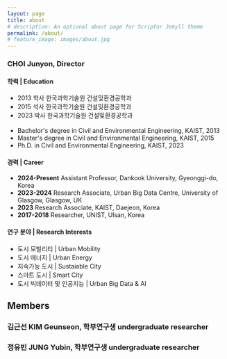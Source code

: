 ```yaml
---
layout: page
title: about
# description: An optional about page for Scriptor Jekyll theme
permalink: /about/
# feature_image: images/about.jpg
---
```


### CHOI Junyon, Director

#### 학력 | Education
- 2013 학사 한국과학기술원 건설및환경공학과
- 2015 석사 한국과학기술원 건설및환경공학과
- 2023 박사 한국과학기술원 건설및환경공학과 <br><br>
- Bachelor's degree in Civil and Environmental Engineering, KAIST, 2013
- Master's degree in Civil and Environmental Engineering, KAIST, 2015
- Ph.D. in Civil and Environmental Engineering, KAIST, 2023


#### 경력 | Career
- **2024-Present** Assistant Professor, Dankook University, Gyeonggi-do, Korea
- **2023-2024** Research Associate, Urban Big Data Centre, University of Glasgow, Glasgow, UK
- **2023** Research Associate, KAIST, Daejeon, Korea
- **2017-2018** Researcher, UNIST, Ulsan, Korea


#### 연구 분야 | Research Interests
- 도시 모빌리티 \| Urban Mobility
- 도시 에너지 \| Urban Energy
- 지속가능 도시 \| Sustaiable City
- 스마트 도시 \| Smart City
- 도시 빅데이터 및 인공지능 \| Urban Big Data & AI

## Members

### 김근선 KIM Geunseon, 학부연구생 undergraduate researcher

### 정유빈 JUNG Yubin, 학부연구생 undergraduate researcher
